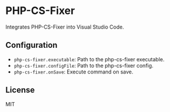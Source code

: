# PHP-CS-Fixer

Integrates PHP-CS-Fixer into Visual Studio Code.

## Configuration

* `php-cs-fixer.executable`: Path to the php-cs-fixer executable.
* `php-cs-fixer.configFile`: Path to the php-cs-fixer config.
* `php-cs-fixer.onSave`: Execute command on save.

## License

MIT